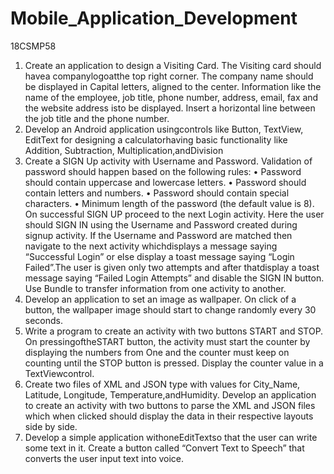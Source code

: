 # Mobile_Application_Development
18CSMP58
1. Create an application to design a Visiting Card. The Visiting card should havea companylogoatthe top right corner. The company name should be displayed in Capital letters, aligned to the center. Information like the name of the employee, job title, phone number, address, email, fax and the website address isto be displayed. Insert a horizontal line between the job title and the phone number.
2. Develop an Android application usingcontrols like Button, TextView, EditText for designing a calculatorhaving basic functionality like Addition, Subtraction, Multiplication,andDivision<br>
3. Create a SIGN Up activity with Username and Password. Validation of password should happen based on the following rules:
  • Password should contain uppercase and lowercase letters.
  • Password should contain letters and numbers.
  • Password should contain special characters.
  • Minimum length of the password (the default value is 8). 
On successful SIGN UP proceed to the next Login activity. Here the user should SIGN IN using the Username and Password created during signup activity. If the Username and Password are matched then navigate to the next activity whichdisplays a message saying “Successful Login” or else display a toast message saying “Login Failed”.The user is given only two attempts and after thatdisplay a toast message saying “Failed Login Attempts” and disable the SIGN IN button. Use Bundle to transfer information from one activity to another. 
4. Develop an application to set an image as wallpaper. On click of a button, the wallpaper image should start to change randomly every 30 seconds.
5. Write a program to create an activity with two buttons START and STOP. On pressingoftheSTART button, the activity must start the counter by displaying the numbers from One and the counter must keep on counting until the STOP button is pressed. Display the counter value in a TextViewcontrol.
6. Create two files of XML and JSON type with values for City_Name, Latitude, Longitude, Temperature,andHumidity. Develop an application to create an activity with two buttons to parse the XML and JSON files which when clicked should display the data in their respective layouts side by side.
7. Develop a simple application withoneEditTextso that the user can write some text in it. Create a button called “Convert Text to Speech” that converts the user input text into voice.  
